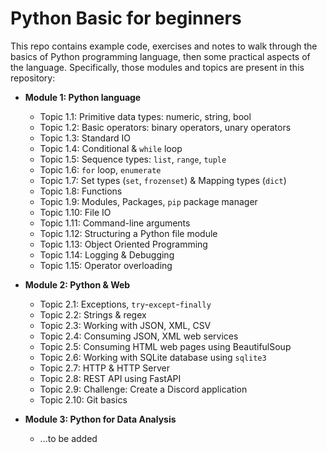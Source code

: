 # Python Basic for beginners

This repo contains example code, exercises and notes to walk through the basics of Python programming language, then some practical aspects of the language. Specifically, those modules and topics are present in this repository:

* **Module 1: Python language**
  * Topic 1.1: Primitive data types: numeric, string, bool
  * Topic 1.2: Basic operators: binary operators, unary operators
  * Topic 1.3: Standard IO
  * Topic 1.4: Conditional & `while` loop
  * Topic 1.5: Sequence types: `list`, `range`, `tuple`
  * Topic 1.6: `for` loop, `enumerate`
  * Topic 1.7: Set types (`set`, `frozenset`) & Mapping types (`dict`)
  * Topic 1.8: Functions
  * Topic 1.9: Modules, Packages, `pip` package manager
  * Topic 1.10: File IO
  * Topic 1.11: Command-line arguments
  * Topic 1.12: Structuring a Python file module
  * Topic 1.13: Object Oriented Programming
  * Topic 1.14: Logging & Debugging
  * Topic 1.15: Operator overloading

* **Module 2: Python & Web**
  * Topic 2.1: Exceptions, `try`-`except`-`finally`
  * Topic 2.2: Strings & regex
  * Topic 2.3: Working with JSON, XML, CSV
  * Topic 2.4: Consuming JSON, XML web services
  * Topic 2.5: Consuming HTML web pages using BeautifulSoup
  * Topic 2.6: Working with SQLite database using `sqlite3`
  * Topic 2.7: HTTP & HTTP Server
  * Topic 2.8: REST API using FastAPI
  * Topic 2.9: Challenge: Create a Discord application
  * Topic 2.10: Git basics

* **Module 3: Python for Data Analysis**
  * ...to be added
